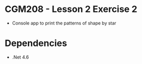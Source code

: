 # CGM208 - Lesson 2 Exercise 2
- Console app to print the patterns of shape by star

# Dependencies
- .Net 4.6
